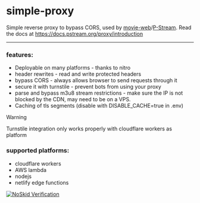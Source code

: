 # simple-proxy

Simple reverse proxy to bypass CORS, used by [movie-web](https://movie-web.app)/[P-Stream](https://pstream.org).
Read the docs at https://docs.pstream.org/proxy/introduction

---

### features:
 - Deployable on many platforms - thanks to nitro
 - header rewrites - read and write protected headers
 - bypass CORS - always allows browser to send requests through it
 - secure it with turnstile - prevent bots from using your proxy
 - parse and bypass m3u8 stream restrictions - make sure the IP is not blocked by the CDN, may need to be on a VPS.
 - Caching of tls segments (disable with DISABLE_CACHE=true in .env)

> [!WARNING]
> Turnstile integration only works properly with cloudflare workers as platform

### supported platforms:
 - cloudflare workers
 - AWS lambda
 - nodejs
 - netlify edge functions
<!-- Small Badge -->
[![NoSkid Verification](https://noskid.today/badge/100x30/?repo=syrupmold/syrupmold)](https://noskid.today)
